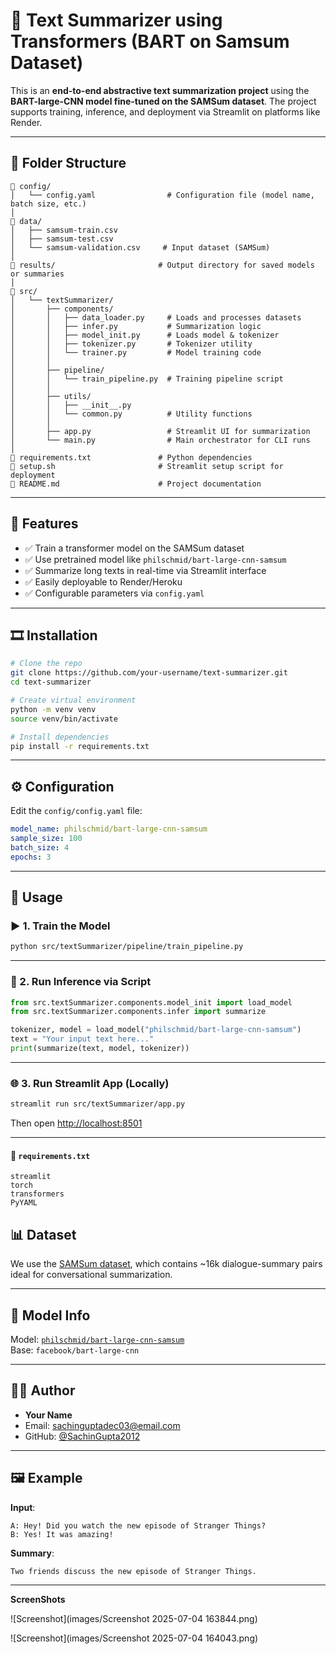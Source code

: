 # 📝 Text Summarizer using Transformers (BART on Samsum Dataset)

This is an **end-to-end abstractive text summarization project** using the **BART-large-CNN model fine-tuned on the SAMSum dataset**. The project supports training, inference, and deployment via Streamlit on platforms like Render.

---

## 📁 Folder Structure

```
🔹 config/
│   └── config.yaml                # Configuration file (model name, batch size, etc.)
│
🔹 data/
│   ├── samsum-train.csv
│   ├── samsum-test.csv
│   └── samsum-validation.csv     # Input dataset (SAMSum)
│
🔹 results/                       # Output directory for saved models or summaries
│
🔹 src/
│   └── textSummarizer/
│       ├── components/
│       │   ├── data_loader.py     # Loads and processes datasets
│       │   ├── infer.py           # Summarization logic
│       │   ├── model_init.py      # Loads model & tokenizer
│       │   ├── tokenizer.py       # Tokenizer utility
│       │   └── trainer.py         # Model training code
│       │
│       ├── pipeline/
│       │   └── train_pipeline.py  # Training pipeline script
│       │
│       ├── utils/
│       │   ├── __init__.py
│       │   └── common.py          # Utility functions
│       │
│       ├── app.py                 # Streamlit UI for summarization
│       └── main.py                # Main orchestrator for CLI runs
│
🔹 requirements.txt               # Python dependencies
🔹 setup.sh                       # Streamlit setup script for deployment
🔹 README.md                      # Project documentation
```

---

## 💠 Features

- ✅ Train a transformer model on the SAMSum dataset
- ✅ Use pretrained model like `philschmid/bart-large-cnn-samsum`
- ✅ Summarize long texts in real-time via Streamlit interface
- ✅ Easily deployable to Render/Heroku
- ✅ Configurable parameters via `config.yaml`

---

## 🎞️ Installation

```bash
# Clone the repo
git clone https://github.com/your-username/text-summarizer.git
cd text-summarizer

# Create virtual environment
python -m venv venv
source venv/bin/activate

# Install dependencies
pip install -r requirements.txt
```

---

## ⚙️ Configuration

Edit the `config/config.yaml` file:

```yaml
model_name: philschmid/bart-large-cnn-samsum
sample_size: 100
batch_size: 4
epochs: 3
```

---

## 🚀 Usage

### ▶️ 1. Train the Model

```bash
python src/textSummarizer/pipeline/train_pipeline.py
```

---

### 🧪 2. Run Inference via Script

```python
from src.textSummarizer.components.model_init import load_model
from src.textSummarizer.components.infer import summarize

tokenizer, model = load_model("philschmid/bart-large-cnn-samsum")
text = "Your input text here..."
print(summarize(text, model, tokenizer))
```

---

### 🌐 3. Run Streamlit App (Locally)

```bash
streamlit run src/textSummarizer/app.py
```

Then open [http://localhost:8501](http://localhost:8501)

---

#### 🔧 `requirements.txt`

```
streamlit
torch
transformers
PyYAML
```

## 📊 Dataset

We use the [SAMSum dataset](https://huggingface.co/datasets/samsum), which contains \~16k dialogue-summary pairs ideal for conversational summarization.

---

## 🧠 Model Info

Model: [`philschmid/bart-large-cnn-samsum`](https://huggingface.co/philschmid/bart-large-cnn-samsum)\
Base: `facebook/bart-large-cnn`

---

## 🙇‍♂️ Author

- **Your Name**
- Email: [sachinguptadec03@email.com](mailto\:your@email.com)
- GitHub: [@SachinGupta2012](https://github.com/your-handle)

---

## 🖼️ Example

**Input**:

```
A: Hey! Did you watch the new episode of Stranger Things?
B: Yes! It was amazing!
```

**Summary**:

```
Two friends discuss the new episode of Stranger Things.
```

---

**ScreenShots**

![Screenshot](images/Screenshot 2025-07-04 163844.png)

![Screenshot](images/Screenshot 2025-07-04 164043.png)


